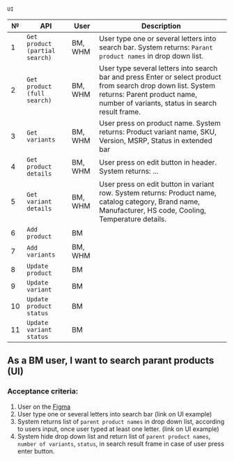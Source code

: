```
UI
```


№ | API | User | Description
------------ | ------------- | ------------- | -------------
1 |	`Get product (partial search)` | BM, WHM |	User type one or several letters into search bar. System returns: `Parant product names` in drop down list.
2 |	`Get product (full search)` |	BM, WHM |	User type several letters into search bar and press Enter or select product from search drop down list. System returns: Parent product name, number of variants, status in search result frame.
3 |	`Get variants` |	BM, WHM |	User press on product name. System returns: Product variant name, SKU, Version, MSRP, Status in extended bar
4 |	`Get product details` |	BM, WHM |	User press on edit button in header. System returns: ...
5 |	`Get variant details` |	BM, WHM |	User press on edit button in variant row. System returns: Product name, catalog category, Brand name, Manufacturer, HS code, Cooling, Temperature details.
6 |	`Add product` |	BM |	
7 |	`Add variants` |	BM, WHM |	
8 |	`Update product` |	BM |	
9 |	`Update variant` |	BM |	
10 |	`Update product status` |	BM |	
11 |	`Update variant status` |	BM |	


## As a BM user, I want to search parant products (UI)
### Acceptance criteria:
1. User on the [Figma](https://www.figma.com/file/8esK6SC43J6ioZCIuj2hJr/Catalog-Management?node-id=389%3A11333)
2. User type one or several letters into search bar (link on UI example)
3. System returns list of `parent product names` in drop down list, according to users input, once user typed at least one letter. (link on UI example)
4. System hide drop down list and return list of `parent product names`, `number of variants`, `status`, in search result frame in case of user press enter button.
